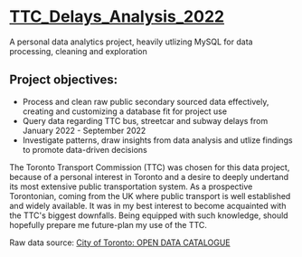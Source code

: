 # [TTC_Delays_Analysis_2022](https://github.com/JeffersonGalvez/TTC_Delays_Analysis_2022)
A personal data analytics project, heavily utlizing MySQL for data processing, cleaning and exploration

## Project objectives:
- Process and clean raw public secondary sourced data effectively, creating and customizing a database fit for project use
- Query data regarding TTC bus, streetcar and subway delays from January 2022 - September 2022
- Investigate patterns, draw insights from data analysis and utlize findings to promote data-driven decisions

The Toronto Transport Commission (TTC) was chosen for this data project, because of a personal interest in Toronto and a desire to deeply undertand its most extensive public transportation system.
As a prospective Torontonian, coming from the UK where public transport is well established and widely available. It was in my best interest to become acquainted with the TTC's biggest downfalls. Being equipped with such knowledge, should hopefully prepare me future-plan my use of the TTC.

Raw data source: [City of Toronto: OPEN DATA CATALOGUE](https://open.toronto.ca/catalogue/?topics=Transportation&owner_division=Toronto%20Transit%20Commission)
